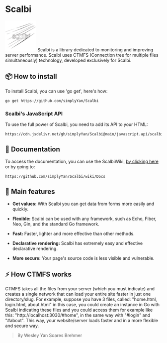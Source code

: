 # Scalbi
![Scalbi by Wesley Yan Soares Brehmer](https://raw.githubusercontent.com/simplyYan/Scalbi/main/scalbi.logo.header.png)
Scalbi is a library dedicated to monitoring and improving server performance. Scalbi uses CTMFS (Connection tree for multiple files simultaneously) technology, developed exclusively for Scalbi.

## 📦 How to install
To install Scalbi, you can use 'go get', here's how:
```bash
go get https://github.com/simplyYan/Scalbi
```
### Scalbi's JavaScript API
To use the full power of Scalbi, you need to add its API to your HTML:
```
https://cdn.jsdelivr.net/gh/simplyYan/Scalbi@main/javascript.api/scalbi.js
```

## 📖 Documentation
To access the documentation, you can use the ScalbiWiki, [by clicking here](https://github.com/simplyYan/Scalbi/wiki/Docs) or by going to:
```
https://github.com/simplyYan/Scalbi/wiki/Docs
```

## 🎯 Main features

- **Get values:** With Scalbi you can get data from forms more easily and quickly.

- **Flexible:** Scalbi can be used with any framework, such as Echo, Fiber, Neo, Gin, and the standard Go framework.

- **Fast:** Faster, lighter and more effective than other methods.

- **Declarative rendering:** Scalbi has extremely easy and effective declarative rendering.

- **More secure:** Your page's source code is less visible and vulnerable.

## ⚡ How CTMFS works
CTMFS takes all the files from your server (which you must indicate) and creates a single network that can load your entire site faster in just one directory/slug.
For example, suppose you have 3 files, called: "home.html, login.html, about.html" in this case, you could create an instance in Go with Scalbi indicating these files and you could access them for example like this: "http://localhost:3030/#home", in the same way with "#login" and "#about".
This way, your website/server loads faster and in a more flexible and secure way.

> By Wesley Yan Soares Brehmer
